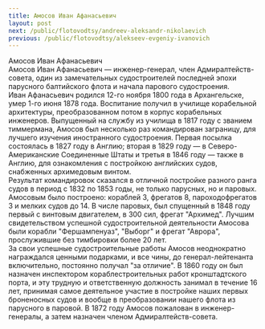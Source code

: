 ```yaml
---
title: Амосов Иван Афанасьевич
layout: post
next: /public/flotovodtsy/andreev-aleksandr-nikolaevich
previous: /public/flotovodtsy/alekseev-evgeniy-ivanovich
---
```


Амосов Иван Афанасьевич  
Амосов Иван Афанасьевич — инженер-генерал, член Адмиралтейств-совета, один из замечательных судостроителей последней эпохи парусного балтийского флота и начала парового судостроения.  
Иван Афанасьевич родился 12-го ноября 1800 года в Архангельске, умер 1-го июня 1878 года. Воспитание получил в училище корабельной архитектуры, преобразованном потом в корпус корабельных инженеров. Выпущенный на службу из училища в 1817 году с званием тиммермана, Амосов был несколько раз командирован заграницу, для лучшего изучения иностранного судостроения. Первая посылка состоялась в 1827 году в Англию; вторая в 1829 году — в Северо-Американские Соединенные Штаты и третья в 1846 году — также в Англию, для ознакомления с постройкою английских судов, снабженных архимедовым винтом.   
Результат командировок сказался в отличной постройке разного ранга судов в период с 1832 по 1853 годы, не только парусных, но и паровых. Амосовым было построено: кораблей 3, фрегатов 8, пароходофрегатов 3 и мелких судов до 14. В числе паровых, был спущенный в 1848 году первый с винтовым двигателем, в 300 сил, фрегат "Архимед". Лучшим свидетельством успешной судостроительной деятельности Амосова были корабли "Фершампенуаз", "Выборг" и фрегат "Аврора", прослужившие без тимбировки более 20 лет.   
За свои успешные судостроительные работы Амосов неоднократно награждался ценными подарками, и все чины, до генерал-лейтенанта включительно, постоянно получал "за отличие". В 1860 году он был назначен инспектором кораблестроительных работ кронштадтского порта, и эту трудную и ответственную должность занимал в течение 16 лет, принимая самое деятельное участие в постройке наших первых броненосных судов и вообще в преобразовании нашего флота из парусного в паровой. В 1872 году Амосов пожалован в инженер-генералы, а затем назначен членом Адмиралтейств-совета.  
   
 